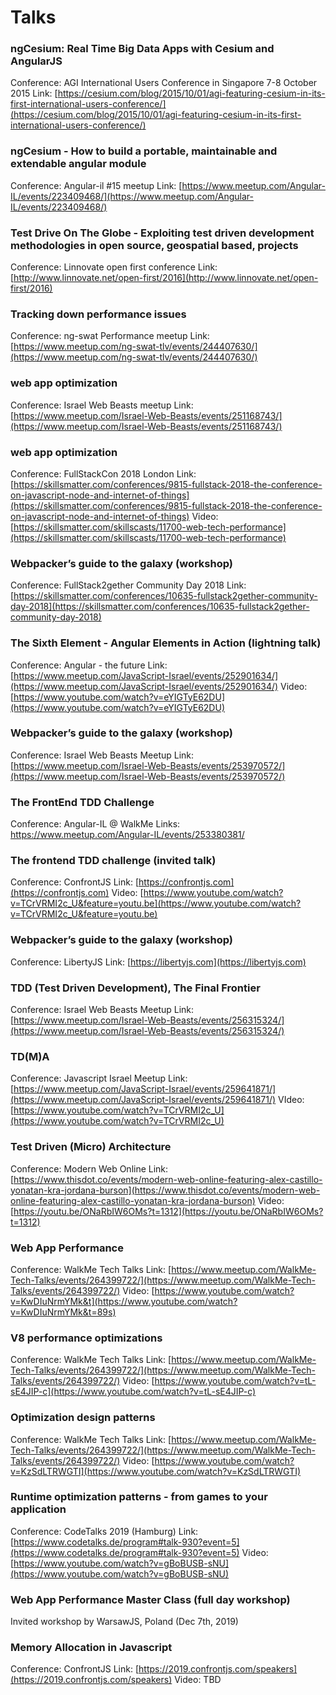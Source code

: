 

# Talks

### ngCesium: Real Time Big Data Apps with Cesium and AngularJS
Conference: AGI International Users Conference in Singapore 7-8 October 2015
Link: [https://cesium.com/blog/2015/10/01/agi-featuring-cesium-in-its-first-international-users-conference/](https://cesium.com/blog/2015/10/01/agi-featuring-cesium-in-its-first-international-users-conference/)
### ngCesium - How to build a portable, maintainable and extendable angular module
Conference: Angular-il #15 meetup
Link: [https://www.meetup.com/Angular-IL/events/223409468/](https://www.meetup.com/Angular-IL/events/223409468/)
### Test Drive On The Globe -  Exploiting test driven development methodologies in open source, geospatial based, projects
Conference: Linnovate open first conference
Link: [http://www.linnovate.net/open-first/2016](http://www.linnovate.net/open-first/2016)
### Tracking down performance issues
Conference: ng-swat Performance meetup
Link: [https://www.meetup.com/ng-swat-tlv/events/244407630/](https://www.meetup.com/ng-swat-tlv/events/244407630/)
### web app optimization
Conference: Israel Web Beasts meetup
Link:[https://www.meetup.com/Israel-Web-Beasts/events/251168743/](https://www.meetup.com/Israel-Web-Beasts/events/251168743/)
### web app optimization
Conference: FullStackCon 2018 London
Link: [https://skillsmatter.com/conferences/9815-fullstack-2018-the-conference-on-javascript-node-and-internet-of-things](https://skillsmatter.com/conferences/9815-fullstack-2018-the-conference-on-javascript-node-and-internet-of-things)
Video: [https://skillsmatter.com/skillscasts/11700-web-tech-performance](https://skillsmatter.com/skillscasts/11700-web-tech-performance)
### Webpacker’s guide to the galaxy (workshop)
Conference: FullStack2gether Community Day 2018
Link:[https://skillsmatter.com/conferences/10635-fullstack2gether-community-day-2018](https://skillsmatter.com/conferences/10635-fullstack2gether-community-day-2018)
### The Sixth Element - Angular Elements in Action (lightning talk)
Conference: Angular - the future
Link: [https://www.meetup.com/JavaScript-Israel/events/252901634/](https://www.meetup.com/JavaScript-Israel/events/252901634/)
Video: [https://www.youtube.com/watch?v=eYIGTyE62DU](https://www.youtube.com/watch?v=eYIGTyE62DU)
### Webpacker’s guide to the galaxy (workshop)
Conference: Israel Web Beasts Meetup
Link: [https://www.meetup.com/Israel-Web-Beasts/events/253970572/](https://www.meetup.com/Israel-Web-Beasts/events/253970572/)
### The FrontEnd TDD Challenge
Conference: Angular-IL @ WalkMe
Links: [https://www.meetup.com/Angular-IL/events/253380381/ 
](https://www.meetup.com/Angular-IL/events/253380381/)
### The frontend TDD challenge (invited talk)
Conference: ConfrontJS
Link: [https://confrontjs.com](https://confrontjs.com)
Video: [https://www.youtube.com/watch?v=TCrVRMI2c_U&feature=youtu.be](https://www.youtube.com/watch?v=TCrVRMI2c_U&feature=youtu.be)
### Webpacker’s guide to the galaxy (workshop)
Conference: LibertyJS
Link: [https://libertyjs.com](https://libertyjs.com)
### TDD (Test Driven Development), The Final Frontier
Conference: Israel Web Beasts Meetup
Link: [https://www.meetup.com/Israel-Web-Beasts/events/256315324/](https://www.meetup.com/Israel-Web-Beasts/events/256315324/)
### TD(M)A
Conference: Javascript Israel Meetup
Link: [https://www.meetup.com/JavaScript-Israel/events/259641871/](https://www.meetup.com/JavaScript-Israel/events/259641871/)
VIdeo: [https://www.youtube.com/watch?v=TCrVRMI2c_U](https://www.youtube.com/watch?v=TCrVRMI2c_U)
### Test Driven (Micro) Architecture
Conference: Modern Web Online
Link: [https://www.thisdot.co/events/modern-web-online-featuring-alex-castillo-yonatan-kra-jordana-burson](https://www.thisdot.co/events/modern-web-online-featuring-alex-castillo-yonatan-kra-jordana-burson)
Video: [https://youtu.be/ONaRbIW6OMs?t=1312](https://youtu.be/ONaRbIW6OMs?t=1312)
### Web App Performance
Conference: WalkMe Tech Talks
Link: [https://www.meetup.com/WalkMe-Tech-Talks/events/264399722/](https://www.meetup.com/WalkMe-Tech-Talks/events/264399722/)
Video: [https://www.youtube.com/watch?v=KwDIuNrmYMk&t](https://www.youtube.com/watch?v=KwDIuNrmYMk&t=89s)

### V8 performance optimizations
Conference: WalkMe Tech Talks
Link: [https://www.meetup.com/WalkMe-Tech-Talks/events/264399722/](https://www.meetup.com/WalkMe-Tech-Talks/events/264399722/)
Video: [https://www.youtube.com/watch?v=tL-sE4JIP-c](https://www.youtube.com/watch?v=tL-sE4JIP-c)
### Optimization design patterns
Conference: WalkMe Tech Talks
Link: [https://www.meetup.com/WalkMe-Tech-Talks/events/264399722/](https://www.meetup.com/WalkMe-Tech-Talks/events/264399722/)
Video: [https://www.youtube.com/watch?v=KzSdLTRWGTI](https://www.youtube.com/watch?v=KzSdLTRWGTI)
### Runtime optimization patterns - from games to your application  
Conference: CodeTalks 2019 (Hamburg)
Link: [https://www.codetalks.de/program#talk-930?event=5](https://www.codetalks.de/program#talk-930?event=5)
Video: [https://www.youtube.com/watch?v=gBoBUSB-sNU](https://www.youtube.com/watch?v=gBoBUSB-sNU)
### Web App Performance Master Class (full day workshop)  
Invited workshop by WarsawJS, Poland  (Dec 7th, 2019)   
### Memory Allocation in Javascript  
Conference: ConfrontJS
Link: [https://2019.confrontjs.com/speakers](https://2019.confrontjs.com/speakers)
Video: TBD
